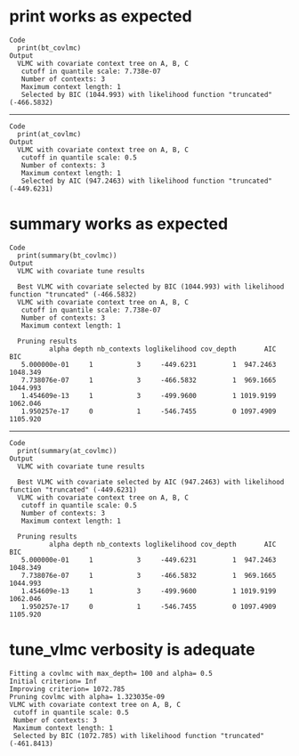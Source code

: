 # print works as expected

    Code
      print(bt_covlmc)
    Output
      VLMC with covariate context tree on A, B, C 
       cutoff in quantile scale: 7.738e-07
       Number of contexts: 3 
       Maximum context length: 1 
       Selected by BIC (1044.993) with likelihood function "truncated" (-466.5832)

---

    Code
      print(at_covlmc)
    Output
      VLMC with covariate context tree on A, B, C 
       cutoff in quantile scale: 0.5
       Number of contexts: 3 
       Maximum context length: 1 
       Selected by AIC (947.2463) with likelihood function "truncated" (-449.6231)

# summary works as expected

    Code
      print(summary(bt_covlmc))
    Output
      VLMC with covariate tune results
      
      Best VLMC with covariate selected by BIC (1044.993) with likelihood function "truncated" (-466.5832)
      VLMC with covariate context tree on A, B, C 
       cutoff in quantile scale: 7.738e-07
       Number of contexts: 3 
       Maximum context length: 1 
      
      Pruning results
              alpha depth nb_contexts loglikelihood cov_depth       AIC      BIC
       5.000000e-01     1           3     -449.6231         1  947.2463 1048.349
       7.738076e-07     1           3     -466.5832         1  969.1665 1044.993
       1.454609e-13     1           3     -499.9600         1 1019.9199 1062.046
       1.950257e-17     0           1     -546.7455         0 1097.4909 1105.920

---

    Code
      print(summary(at_covlmc))
    Output
      VLMC with covariate tune results
      
      Best VLMC with covariate selected by AIC (947.2463) with likelihood function "truncated" (-449.6231)
      VLMC with covariate context tree on A, B, C 
       cutoff in quantile scale: 0.5
       Number of contexts: 3 
       Maximum context length: 1 
      
      Pruning results
              alpha depth nb_contexts loglikelihood cov_depth       AIC      BIC
       5.000000e-01     1           3     -449.6231         1  947.2463 1048.349
       7.738076e-07     1           3     -466.5832         1  969.1665 1044.993
       1.454609e-13     1           3     -499.9600         1 1019.9199 1062.046
       1.950257e-17     0           1     -546.7455         0 1097.4909 1105.920

# tune_vlmc verbosity is adequate

    Fitting a covlmc with max_depth= 100 and alpha= 0.5 
    Initial criterion= Inf 
    Improving criterion= 1072.785 
    Pruning covlmc with alpha= 1.323035e-09 
    VLMC with covariate context tree on A, B, C 
     cutoff in quantile scale: 0.5
     Number of contexts: 3 
     Maximum context length: 1 
     Selected by BIC (1072.785) with likelihood function "truncated" (-461.8413)

